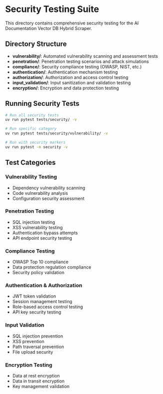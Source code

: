 # Security Testing Suite

This directory contains comprehensive security testing for the AI Documentation Vector DB Hybrid Scraper.

## Directory Structure

- **vulnerability/**: Automated vulnerability scanning and assessment tests
- **penetration/**: Penetration testing scenarios and attack simulations
- **compliance/**: Security compliance testing (OWASP, NIST, etc.)
- **authentication/**: Authentication mechanism testing
- **authorization/**: Authorization and access control testing
- **input_validation/**: Input sanitization and validation testing
- **encryption/**: Encryption and data protection testing

## Running Security Tests

```bash
# Run all security tests
uv run pytest tests/security/ -v

# Run specific category
uv run pytest tests/security/vulnerability/ -v

# Run with security markers
uv run pytest -m security -v
```

## Test Categories

### Vulnerability Testing
- Dependency vulnerability scanning
- Code vulnerability analysis
- Configuration security assessment

### Penetration Testing
- SQL injection testing
- XSS vulnerability testing
- Authentication bypass attempts
- API endpoint security testing

### Compliance Testing
- OWASP Top 10 compliance
- Data protection regulation compliance
- Security policy validation

### Authentication & Authorization
- JWT token validation
- Session management testing
- Role-based access control testing
- API key security testing

### Input Validation
- SQL injection prevention
- XSS prevention
- Path traversal prevention
- File upload security

### Encryption Testing
- Data at rest encryption
- Data in transit encryption
- Key management validation